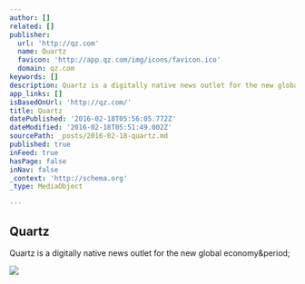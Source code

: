 ```yaml
---
author: []
related: []
publisher:
  url: 'http://qz.com'
  name: Quartz
  favicon: 'http://app.qz.com/img/icons/favicon.ico'
  domain: qz.com
keywords: []
description: Quartz is a digitally native news outlet for the new global economy.
app_links: []
isBasedOnUrl: 'http://qz.com/'
title: Quartz
datePublished: '2016-02-18T05:56:05.772Z'
dateModified: '2016-02-18T05:51:49.002Z'
sourcePath: _posts/2016-02-18-quartz.md
published: true
inFeed: true
hasPage: false
inNav: false
_context: 'http://schema.org'
_type: MediaObject

---
```

<article style=""><h1>Quartz</h1><p>Quartz is a digitally native news outlet for the new global economy&amp;period;</p><img src="http://app.qz.com/img/qz_og_img.png" /></article>